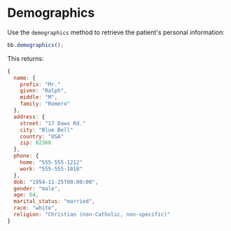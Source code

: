 # Demographics

Use the `demographics` method to retrieve the patient's personal information:

```javascript
bb.demographics();
```

This returns:

```javascript
{
  name: {
    prefix: "Mr."
    given: "Ralph",
    middle: "M",
    family: "Romero"
  },
  address: {
    street: "17 Daws Rd."
    city: "Blue Bell"
    country: "USA"
    zip: 02368
  },
  phone: {
    home: "555-555-1212"
    work: "555-555-1010"
  },
  dob: "1954-11-25T00:00:00",
  gender: "male",
  age: 64,
  marital_status: "married",
  race: "white",
  religion: "Christian (non-Catholic, non-specific)"
}
```




